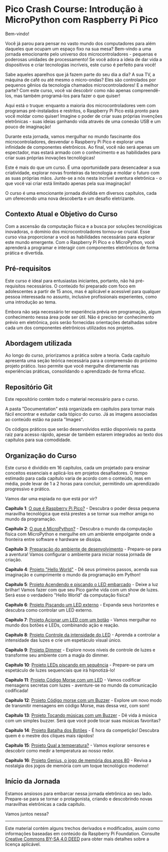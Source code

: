 # Pico Crash Course: Introdução à MicroPython com Raspberry Pi Pico

Bem-vindo!

Você já parou para pensar no vasto mundo dos computadores para além daqueles que ocupam um espaço fixo na sua mesa? Bem-vindo a uma jornada emocionante pelo universo dos microcontroladores - pequenas e poderosas unidades de processamento! Se você adora a ideia de dar vida a dispositivos e criar tecnologias incríveis, este curso é perfeito para você!

Sabe aqueles aparelhos que já fazem parte do seu dia a dia? A sua TV, a máquina de café ou até mesmo o micro-ondas? Eles são controlados por pequenos gênios da tecnologia chamados microcontroladores! E a melhor parte? Com este curso, você vai descobrir como não apenas compreendê-los, mas também programá-los para fazer o que quiser!

Aqui está o truque: enquanto a maioria dos microcontroladores vem com programas pré-instalados e restritos, o Raspberry Pi Pico está pronto para você moldar como quiser! Imagine o poder de criar suas próprias invenções eletrônicas - suas ideias ganhando vida através de uma conexão USB e um pouco de imaginação!

Durante esta jornada, vamos mergulhar no mundo fascinante dos microcontroladores, desvendar o Raspberry Pi Pico e explorar uma infinidade de componentes eletrônicos. Ao final, você não será apenas um espectador, mas estará armado com o conhecimento e as habilidades para criar suas próprias inovações tecnológicas!

Este é mais do que um curso. É uma oportunidade para desencadear a sua criatividade, explorar novas fronteiras da tecnologia e moldar o futuro com as suas próprias mãos. Junte-se a nós nesta incrível aventura eletrônica - o que você vai criar está limitado apenas pela sua imaginação! 

O curso é uma emocionante jornada dividida em diversos capítulos, cada um oferecendo uma nova descoberta e um desafio eletrizante. 

## Contexto Atual e Objetivo do Curso

Com a ascensão da computação física e a busca por soluções tecnológicas inovadoras, o domínio dos microcontroladores tornou-se crucial. Esse curso visa proporcionar a você as habilidades necessárias para explorar este mundo emergente. Com o Raspberry Pi Pico e o MicroPython, você aprenderá a programar e interagir com componentes eletrônicos de forma prática e divertida.

## Pré-requisitos

Este curso é ideal para entusiastas iniciantes, portanto, não há pré-requisitos necessários. O conteúdo foi preparado com foco em adolescentes a partir de 15 anos, mas é aplicável e acessível para qualquer pessoa interessada no assunto, inclusive profissionais experientes, como uma introdução ao tema.

Embora não seja necessário ter experiência prévia em programação, algum conhecimento nessa área pode ser útil. Não é preciso ter conhecimento prévio em eletrônica, pois serão fornecidas orientações detalhadas sobre cada um dos componentes eletrônicos utilizados nos projetos.

## Abordagem utilizada

Ao longo do curso, priorizamos a prática sobre a teoria. Cada capítulo apresenta uma seção teórica necessária para a compreensão do próximo projeto prático. Isso permite que você mergulhe diretamente nas experiências práticas, consolidando o aprendizado de forma eficaz.

## Repositório Git

Este repositório contém todo o material necessário para o curso.

A pasta "Documentation" está organizada em capítulos para tornar mais fácil encontrar e estudar cada tópico do curso. Já as imagens associadas ao conteúdo estão na pasta "Images".

Os códigos práticos que serão desenvolvidos estão disponíveis na pasta raiz para acesso rápido, apesar de também estarem integrados ao texto dos capítulos para sua comodidade.

## Organização do Curso

Este curso é dividido em 16 capítulos, cada um projetado para ensinar conceitos essenciais e aplicá-los em projetos desafiadores. O tempo estimado para cada capítulo varia de acordo com o conteúdo, mas em média, pode levar de 1 a 2 horas para concluir, permitindo um aprendizado progressivo e prático.

Vamos dar uma espiada no que está por vir?

**Capítulo 1**: [O que é Raspberry Pi Pico?](/Documentation/1-what-is-pico.md) - Descubra o poder dessa pequena maravilha tecnológica que está prestes a se tornar sua melhor amiga no mundo da programação.

**Capítulo 2**: [O que é MicroPython?](/Documentation/2-what-is-micropython.md) - Descubra o mundo da computação física com MicroPython e mergulhe em um ambiente empolgante onde a fronteira entre software e hardware se dissipa.

**Capítulo 3**: [Preparação do ambiente de desenvolvimento](/Documentation/3-environment-setup.md) - Prepare-se para a aventura! Vamos configurar o ambiente para iniciar nossa jornada de criação.

**Capítulo 4**: [Projeto "Hello World"](/Documentation/4-hello-world.md) - Dê seus primeiros passos, acenda sua imaginação e cumprimente o mundo da programação em Python!

**Capítulo 5**: [Projeto Acendendo e piscando o LED embarcado](/Documentation/5-blinking-onboard-led.md) - Deixe a luz brilhar! Vamos fazer com que seu Pico ganhe vida com um show de luzes. Será esse o verdadeiro "Hello World" da computação física?

**Capítulo 6**: [Projeto Piscando um LED externo](/Documentation/6-blinking-external-led.md) - Expanda seus horizontes e descubra como controlar um LED externo.

**Capítulo 7**: [Projeto Acionar um LED com um botão](/Documentation/7-led-push-button.md) - Vamos mergulhar no mundo dos botões e LEDs, combinando ação e reação.

**Capítulo 8**: [Projeto Controle da intensidade do LED](/Documentation/8-pulsing-led.md) - Aprenda a controlar a intensidade das luzes e crie um espetáculo visual único.

**Capítulo 9**: [Projeto Dimmer](/Documentation/9-dimmer.md) - Explore novos níveis de controle de luzes e transforme seu ambiente com a magia do dimmer.

**Capítulo 10**: [Projeto LEDs piscando em sequência](/Documentation/10-sequencing-leds.md) - Prepare-se para um espetáculo de luzes sequenciais que irá hipnotizá-lo!

**Capítulo 11**: [Projeto Código Morse com um LED](/Documentation/11-morse-led.md) - Vamos codificar mensagens secretas com luzes - aventure-se no mundo da comunicação codificada!

**Capítulo 12**: [Projeto Código morse com um Buzzer](/Documentation/12-morse-buzzer.md) - Explore um novo modo de transmitir mensagens em código Morse, mas dessa vez, com som!

**Capítulo 13**: [Projeto Tocando músicas com um Buzzer](/Documentation/13-music-buzzer.md) - Dê vida à música com um simples buzzer. Será que você pode tocar suas músicas favoritas?

**Capítulo 14**: [Projeto Batalha dos Botões](/Documentation/14-button-battle.md) - É hora da competição! Descubra quem é o mestre dos cliques mais rápidos!

**Capítulo 15**: [Projeto Qual a temperatura?](/Documentation/15-temperature.md) - Vamos explorar sensores e descobrir como medir a temperatura ao nosso redor.

**Capítulo 16**: [Projeto Genius, o jogo de memória dos anos 80](/Documentation/16-genius.md) - Reviva a nostalgia dos jogos de memória com um toque tecnológico moderno!

## Início da Jornada

Estamos ansiosos para embarcar nessa jornada eletrônica ao seu lado. Prepare-se para se tornar o protagonista, criando e descobrindo novas maravilhas eletrônicas a cada capítulo.

Vamos juntos nessa?

*****

Este material contém alguns trechos derivados e modificados, assim como informações baseadas em conteúdo da Raspberry Pi Foundation. Consulte [Creative Commons BY-SA 4.0 DEED](https://creativecommons.org/licenses/by-sa/4.0/) para obter mais detalhes sobre a licença aplicável.

